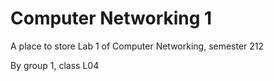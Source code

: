 # Computer Networking 1

A place to store Lab 1 of Computer Networking, semester 212

By group 1, class L04
